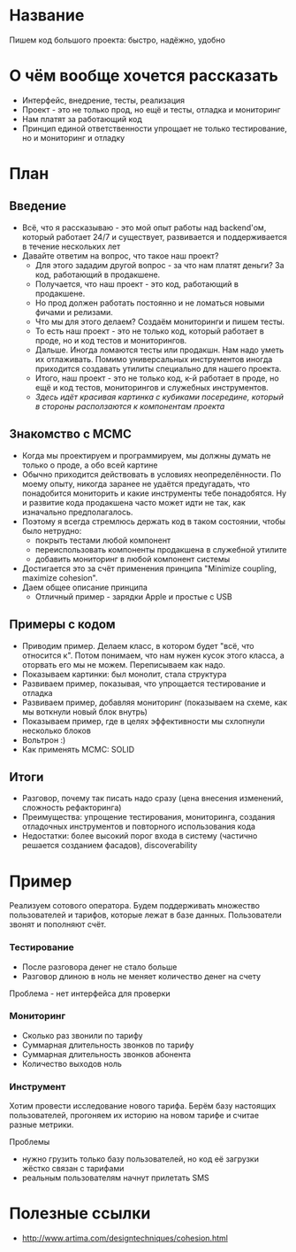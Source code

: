 # Название
Пишем код большого проекта: быстро, надёжно, удобно

# О чём вообще хочется рассказать
* Интерфейс, внедрение, тесты, реализация
* Проект - это не только прод, но ещё и тесты, отладка и мониторинг
* Нам платят за работающий код
* Принцип единой ответственности упрощает не только тестирование, но и мониторинг и отладку

# План

## Введение
* Всё, что я рассказываю - это мой опыт работы над backend'ом, который работает 24/7 и существует, развивается и поддерживается в течение нескольких лет
* Давайте ответим на вопрос, что такое наш проект?
  * Для этого зададим другой вопрос - за что нам платят деньги? За код, работающий в продакшене.
  * Получается, что наш проект - это код, работающий в продакшене.
  * Но прод должен работать постоянно и не ломаться новыми фичами и релизами.
  * Что мы для этого делаем? Создаём мониторинги и пишем тесты.
  * То есть наш проект - это не только код, который работает в проде, но и код тестов и мониторингов.
  * Дальше. Иногда ломаются тесты или продакшн. Нам надо уметь их отлаживать. Помимо универсальных инструментов иногда приходится создавать утилиты специально для нашего проекта.
  * Итого, наш проект - это не только код, к-й работает в проде, но ещё и код тестов, мониторингов и служебных инструментов.
  * _Здесь идёт красивая картинка с кубиками посередине, который в стороны расползаются к компонентам проекта_

## Знакомство с MCMC
* Когда мы проектируем и программируем, мы должны думать не только о проде, а обо всей картине
* Обычно приходится действовать в условиях неопределённости. По моему опыту, никогда заранее не удаётся предугадать, что понадобится мониторить и какие инструменты тебе понадобятся. Ну и развитие кода продакшена часто может идти не так, как изначально предполагалось.
* Поэтому я всегда стремлюсь держать код в таком состоянии, чтобы было нетрудно:
  * покрыть тестами любой компонент
  * переиспользовать компоненты продакшена в служебной утилите
  * добавить мониторинг в любой компонент системы
* Достигается это за счёт применения принципа "Minimize coupling, maximize cohesion".
* Даем общее описание принципа
  * Отличный пример - зарядки Apple и простые с USB

## Примеры с кодом
* Приводим пример. Делаем класс, в котором будет "всё, что относится к". Потом понимаем, что нам нужен кусок этого класса, а оторвать его мы не можем. Переписываем как надо.
* Показываем картинки: был монолит, стала структура
* Развиваем пример, показывая, что упрощается тестирование и отладка
* Развиваем пример, добавляя мониторинг (показываем на схеме, как мы воткнули новый блок внутрь)
* Показываем пример, где в целях эффективности мы схлопнули несколько блоков
* Вольтрон :)
* Как применять MCMC: SOLID

## Итоги
* Разговор, почему так писать надо сразу (цена внесения изменений, сложность рефакторинга)
* Преимущества: упрощение тестирования, мониторинга, создания отладочных инструментов и повторного использования кода
* Недостатки: более высокий порог входа в систему (частично решается созданием фасадов), discoverability

# Пример
Реализуем сотового оператора. Будем поддерживать множество пользователей и тарифов, которые лежат в базе данных. Пользователи звонят и пополняют счёт.

### Тестирование
* После разговора денег не стало больше
* Разговор длиною в ноль не меняет количество денег на счету

Проблема - нет интерфейса для проверки

### Мониторинг
* Сколько раз звонили по тарифу
* Суммарная длительность звонков по тарифу
* Суммарная длительность звонков абонента
* Количество выходов ноль

### Инструмент
Хотим провести исследование нового тарифа. Берём базу настоящих пользователей, прогоняем их историю на новом тарифе и считае разные метрики.

Проблемы
* нужно грузить только базу пользователей, но код её загрузки жёстко связан с тарифами
* реальным пользователям начнут прилетать SMS

# Полезные ссылки
* http://www.artima.com/designtechniques/cohesion.html